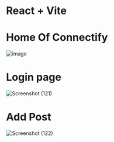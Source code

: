 # React + Vite
# Home Of Connectify

![image](https://github.com/user-attachments/assets/06d2fa64-65a1-4d4a-9fa1-58313247d537)

# Login page
![Screenshot (121)](https://github.com/user-attachments/assets/2a73a460-c05d-4509-b7eb-0c9f5db290a2)

# Add Post
![Screenshot (122)](https://github.com/user-attachments/assets/800d3e9e-4be4-4ac9-b3f4-3605f3c60a36)
